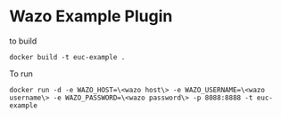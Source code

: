 # Wazo Example Plugin

to build

    docker build -t euc-example .

To run

    docker run -d -e WAZO_HOST=\<wazo host\> -e WAZO_USERNAME=\<wazo username\> -e WAZO_PASSWORD=\<wazo password\> -p 8088:8888 -t euc-example
